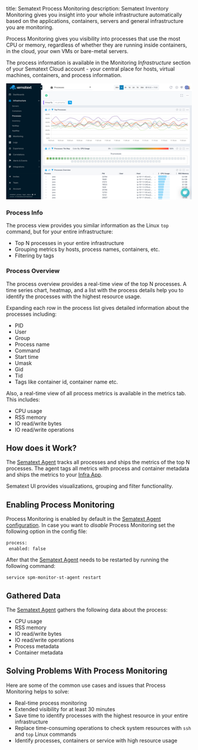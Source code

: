 title: Sematext Process Monitoring
description: Sematext Inventory Monitoring gives you insight into your whole infrastructure automatically based on the applications, containers, servers and general infrastructure you are monitoring.

Process Monitoring gives you visibility into processes that use the most CPU or memory, regardless of whether they are running inside containers, in the cloud, your own VMs or bare-metal servers.

The process information is available in the Monitoring *Infrastructure* section of your Sematext Cloud account - your central place for hosts, virtual machines, containers, and process information. 

![Sematext Process Monitoring](../images/monitoring/process_monitoring.png)

### Process Info

The process view provides you similar information as the Linux `top` command, but for your entire infrastructure: 

- Top N processes in your entire infrastructure
- Grouping metrics by hosts, process names, containers, etc. 
- Filtering by tags

### Process Overview

The process overview provides a real-time view of the top N processes. A time series chart, heatmap, and a list with the process details help you to identify the processes with the highest resource usage. 

Expanding each row in the process list gives detailed information about the processes including:

- PID
- User
- Group
- Process name
- Command 
- Start time
- Umask
- Gid
- Tid
- Tags like container id, container name etc. 

Also, a real-time view of all process metrics is available in the metrics tab. This includes:

- CPU usage
- RSS memory 
- IO read/write bytes 
- IO read/write operations 

## How does it Work?

The [Sematext Agent](../agents/sematext-agent) tracks all processes and ships the metrics of the top N processes. The agent tags all metrics with process and container metadata and ships the metrics to your [Infra App](../infrastructure/).  

Sematext UI provides visualizations, grouping and filter functionality. 


## Enabling Process Monitoring

Process Monitoring is enabled by default in the [Sematext Agent configuration](../agents/sematext-agent/containers/configuration/). 
In case you want to *disable* Process Monitoring set the following option in the config file: 

```
process:
 enabled: false
```

After that the [Sematext Agent](../agents/sematext-agent) needs to be restarted by running the following command:

```
service spm-monitor-st-agent restart
```

## Gathered Data

The [Sematext Agent](../agents/sematext-agent) gathers the following data about the process:

- CPU usage
- RSS memory 
- IO read/write bytes 
- IO read/write operations 
- Process metadata
- Container metadata

## Solving Problems With Process Monitoring

Here are some of the common use cases and issues that Process Monitoring helps to solve:

- Real-time process monitoring
- Extended visibility for at least 30 minutes 
- Save time to identify processes with the highest resource in your entire infrastructure
- Replace time-consuming operations to check system resources with `ssh` and `top` Linux commands
- Identify processes, containers or service with high resource usage

